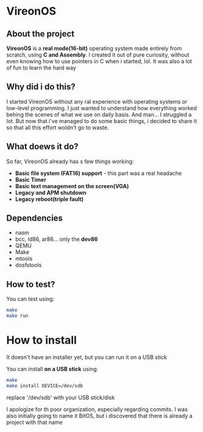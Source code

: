 # VireonOS

## About the project
**VireonOS** is a **real mode(16-bit)** operating system made entirely from scratch, using **C and Assembly**. I created it out of pure curiosity, without even knowing how to use pointers in C when i started, lol. It was also a lot of fun to learn the hard way

## Why did i do this?
I started VireonOS without any ral experience with operating systems or low-level programming. I just wanted to understand how everything worked behing the scenes of what we use on daily basis. And man... I struggled a lot. But now that i've managed to do some basic things, i decided to share it so that all this effort woldn't go to waste.

## What doews it do?
So far, VireonOS already has s few things working:

- **Basic file system (FAT16) support** - this part was a real headache
- **Basic Timer**
- **Basic text management on the screen(VGA)**
- **Legacy and APM shutdown**
- **Legacy reboot(triple fault)**

## Dependencies
- nasm
- bcc, ld86, ar86... only the **dev86**
- QEMU
- Make
- mtools
- dosfstools

## How to test?
You can test using:

```bash
make
make run
```

# How to install
It doesn't have an installer yet, but you can run it on a USB stick

You can install **on a USB stick** using:
```bash
make
make install DEVICE=/dev/sdb
```
replace '/dev/sdb' with your USB stick/disk

I apologize for th poor organization, especially regarding commits. I was also initially going to name it BitOS, but i discovered that there is already a project with that name
